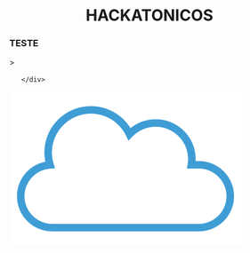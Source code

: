 <!DOCTYPE html>
<html lang="en">

 <head>
    <center>
        <h1>HACKATONICOS</h1>
    </center>
 </head>

 <body>
    <div>
        <h3>TESTE</h3>>
        
       </div>
 <div>
 <img src="images/teste.png"/>
 </div>
 </body>

 </html>
